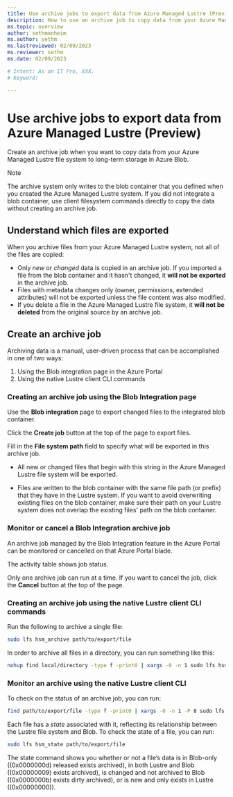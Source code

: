```yaml
---
title: Use archive jobs to export data from Azure Managed Lustre (Preview)
description: How to use an archive job to copy data from your Azure Managed Lustre file system to long-term storage in Azure Blob Storage.
ms.topic: overview
author: sethmanheim
ms.author: sethm 
ms.lastreviewed: 02/09/2023
ms.reviewer: sethm
ms.date: 02/09/2023

# Intent: As an IT Pro, XXX.
# Keyword: 

---
```


# Use archive jobs to export data from Azure Managed Lustre (Preview)

<!--STATUS: Imported as is from private preview. Title only updated.-->

Create an archive job when you want to copy data from your Azure Managed Lustre file system to long-term storage in Azure Blob.

> [!NOTE]
> The archive system only writes to the blob container that you defined when you created the Azure Managed Lustre system. If you did not integrate a blob container, use client filesystem commands directly to copy the data without creating an archive job.

## Understand which files are exported

When you archive files from your Azure Managed Lustre system, not all of the files are copied:

* Only *new* or *changed* data is copied in an archive job. If you imported a file from the blob container and it hasn't changed, it **will not be exported** in the archive job.
* Files with metadata changes only (owner, permissions, extended attributes) will not be exported unless the file content was also modified.
* If you delete a file in the Azure Managed Lustre file system, it **will not be deleted** from the original source by an archive job.

## Create an archive job

Archiving data is a manual, user-driven process that can be accomplished in one of two ways:
1. Using the Blob integration page in the Azure Portal
2. Using the native Lustre client CLI commands

### Creating an archive job using the Blob Integration page ###

Use the **Blob integration** page to export changed files to the integrated blob container.

Click the **Create job** button at the top of the page to export files.

Fill in the **File system path** field to specify what will be exported in this archive job.

* All new or changed files that begin with this string in the Azure Managed Lustre file system will be exported.

* Files are written to the blob container with the same file path (or prefix) that they have in the Lustre system. If you want to avoid overwriting existing files on the blob container, make sure their path on your Lustre system does not overlap the existing files' path on the blob container.

### Monitor or cancel a Blob Integration archive job ###

An archive job managed by the Blob Integration feature in the Azure Portal can be monitored or cancelled on that Azure Portal blade. 

The activity table shows job status.

Only one archive job can run at a time. If you want to cancel the job, click the **Cancel** button at the top of the page.

### Creating an archive job using the native Lustre client CLI commands ###

Run the following to archive a single file:

```bash
sudo lfs hsm_archive path/to/export/file
```

In order to archive all files in a directory, you can run something like this:
```bash
nohup find local/directory -type f -print0 | xargs -0 -n 1 sudo lfs hsm_archive &
```

### Monitor an archive using the native Lustre client CLI ###

To check on the status of an archive job, you can run: 
```bash
find path/to/export/file -type f -print0 | xargs -0 -n 1 -P 8 sudo lfs hsm_action | grep "ARCHIVE" | wc -l
```

Each file has a *state* associated with it, reflecting its relationship between the Lustre file system and Blob. To check the state of a file, you can run:
```bash
sudo lfs hsm_state path/to/export/file
```

The state command shows you whether or not a file’s data is in Blob-only ((0x0000000d) released exists archived), in both Lustre and Blob ((0x00000009) exists archived), is changed and not archived to Blob ((0x0000000b) exists dirty archived), or is new and only exists in Lustre ((0x00000000)).
